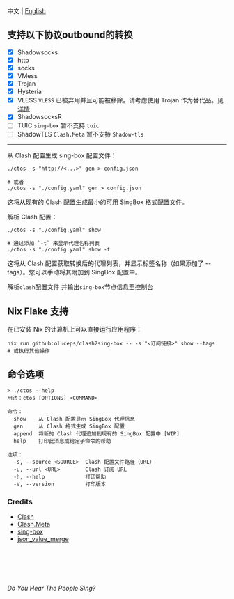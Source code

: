 中文 | [English](README.md)   

## 支持以下协议outbound的转换  
- [x]  Shadowsocks  
- [x]  http  
- [x]  socks  
- [x]  VMess  
- [x]  Trojan  
- [x]  Hysteria  
- [x]  VLESS          `VLESS` 已被弃用并且可能被移除。请考虑使用 Trojan 作为替代品。见[详情](https://www.v2fly.org/v5/config/proxy/vless.html)  
- [x]  ShadowsocksR     
- [ ]  TUIC           `sing-box` 暂不支持 `tuic`    
- [ ]  ShadowTLS      `Clash.Meta` 暂不支持 `Shadow-tls`   

---

从 Clash 配置生成 sing-box 配置文件：
```console
./ctos -s "http://<...>" gen > config.json

# 或者
./ctos -s "./config.yaml" gen > config.json

```  
这将从现有的 Clash 配置生成最小的可用 SingBox 格式配置文件。



解析 Clash 配置：

```console  
./ctos -s "./config.yaml" show

# 通过添加 `-t` 来显示代理名称列表
./ctos -s "./config.yaml" show -t

```

这将从 Clash 配置获取转换后的代理列表，并显示标签名称（如果添加了 --tags）。您可以手动将其附加到 SingBox 配置中。

解析`clash`配置文件 并输出`sing-box`节点信息至控制台  

## Nix Flake 支持

在已安装 Nix 的计算机上可以直接运行应用程序：

```console
nix run github:oluceps/clash2sing-box -- -s "<订阅链接>" show --tags
# 或执行其他操作

```
   
## 命令选项
```console
> ./ctos --help
用法：ctos [OPTIONS] <COMMAND>

命令：
  show    从 Clash 配置显示 SingBox 代理信息
  gen     从 Clash 格式生成 SingBox 配置
  append  将新的 Clash 代理追加到现有的 SingBox 配置中 [WIP]
  help    打印此消息或给定子命令的帮助

选项：
  -s, --source <SOURCE>  Clash 配置文件路径（URL）
  -u, --url <URL>        Clash 订阅 URL
  -h, --help             打印帮助
  -V, --version          打印版本

```

### Credits
+ [Clash](https://github.com/Dreamacro/clash)  
+ [Clash.Meta](https://github.com/MetaCubeX/Clash.Meta)  
+ [sing-box](https://github.com/SagerNet/sing-box)  
+ [json_value_merge](https://github.com/jmfiaschi/json_value_merge)
<br>
<br>
<br>
<br>

_Do You Hear The People Sing?_
